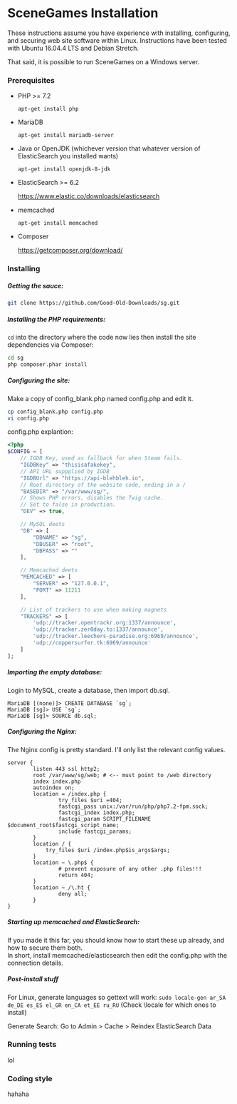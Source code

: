 # SceneGames Installation

These instructions assume you have experience with installing, configuring, and securing web site software within Linux. Instructions have been tested with Ubuntu 16.04.4 LTS and Debian Stretch.

That said, it is possible to run SceneGames on a Windows server.
### Prerequisites

- PHP >= 7.2

  `apt-get install php`
- MariaDB

  `apt-get install mariadb-server`
- Java or OpenJDK (whichever version that whatever version of ElasticSearch you installed wants)

  `apt-get install openjdk-8-jdk`
- ElasticSearch >= 6.2

  https://www.elastic.co/downloads/elasticsearch
- memcached

  `apt-get install memcached`
- Composer

  https://getcomposer.org/download/

### Installing
##### Getting the sauce:

```bash
git clone https://github.com/Good-Old-Downloads/sg.git
```

##### Installing the PHP requirements:
`cd` into the directory where the code now lies then install the site dependencies via Composer:
```bash
cd sg
php composer.phar install
```
##### Configuring the site:
Make a copy of config_blank.php named config.php and edit it.
```bash
cp config_blank.php config.php
vi config.php
```
config.php explantion:
```php
<?php
$CONFIG = [
    // IGDB Key, used as fallback for when Steam fails.
    "IGDBKey" => "thisisafakekey",
    // API URL suppplied by IGDB
    "IGDBUrl" => "https://api-blehbleh.io",
    // Root directory of the website code, ending in a /
    "BASEDIR" => "/var/www/sg/",
    // Shows PHP errors, disables the Twig cache.
    // Set to false in production.
    "DEV" => true,

    // MySQL deets
    "DB" => [
        "DBNAME" => "sg",
        "DBUSER" => "root",
        "DBPASS" => ""
    ],

    // Memcached deets
    "MEMCACHED" => [
        "SERVER" => "127.0.0.1",
        "PORT" => 11211
    ],

    // List of trackers to use when making magnets
    "TRACKERS" => [
        'udp://tracker.opentrackr.org:1337/announce',
        'udp://tracker.zer0day.to:1337/announce',
        'udp://tracker.leechers-paradise.org:6969/announce',
        'udp://coppersurfer.tk:6969/announce'
    ]
];
```

##### Importing the empty database:
Login to MySQL, create a database, then import db.sql.
```
MariaDB [(none)]> CREATE DATABASE `sg`;
MariaDB [sg]> USE `sg`;
MariaDB [sg]> SOURCE db.sql;
```

##### Configuring the Nginx:
The Nginx config is pretty standard. I'll only list the relevant config values.
```nginx
server {
        listen 443 ssl http2;
        root /var/www/sg/web; # <-- must point to /web directory
        index index.php
        autoindex on;
        location = /index.php {
                try_files $uri =404;
                fastcgi_pass unix:/var/run/php/php7.2-fpm.sock;
                fastcgi_index index.php;
                fastcgi_param SCRIPT_FILENAME $document_root$fastcgi_script_name;
                include fastcgi_params;
        }
        location / {
            try_files $uri /index.php$is_args$args;
        }
        location ~ \.php$ {
                # prevent exposure of any other .php files!!!
                return 404;
        }
        location ~ /\.ht {
                deny all;
        }
}
```

##### Starting up memcached and ElasticSearch:
If you made it this far, you should know how to start these up already, and how to secure them both.  
In short, install memcached/elasticsearch then edit the config.php with the connection details.

##### Post-install stuff
For Linux, generate languages so gettext will work:
`sudo locale-gen ar_SA de_DE es_ES el_GR en_CA et_EE ru_RU` (Check \locale for which ones to install)

Generate Search:
Go to Admin > Cache > Reindex ElasticSearch Data

### Running tests
lol

### Coding style
hahaha

